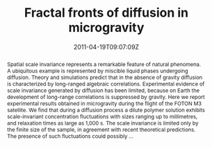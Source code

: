 ---
title: "Fractal fronts of diffusion in microgravity"
authors:
- Alberto Vailati
- admin
- Stefano Mazzoni
- Christopher J. Takacs
- David S. Cannell
- Marzio Giglio

#author_notes:
#- "author1 note"
#- "author2 note"
date: "2011-04-19T09:07:09Z"
doi: "10.1038/ncomms1290"

# Schedule page publish date (NOT publication's date).
publishDate: "2024-04-15T00:00:00Z"

# Publication type.
# Legend: 0 = Uncategorized; 1 = Conference paper; 2 = Journal article;
# 3 = Preprint / Working Paper; 4 = Report; 5 = Book; 6 = Book section;
# 7 = Thesis; 8 = Patent
publication_types: ["article-journal"]

# Publication name and optional abbreviated publication name.
publication: "*Nature Communications* **2**, 290"
publication_short: "*Nat. Commun.* **2**, 290"

abstract: "Spatial scale invariance represents a remarkable feature of natural phenomena. A ubiquitous example is represented by miscible liquid phases undergoing diffusion. Theory and simulations predict that in the absence of gravity diffusion is characterized by long-ranged algebraic correlations. Experimental evidence of scale invariance generated by diffusion has been limited, because on Earth the development of long-range correlations is suppressed by gravity. Here we report experimental results obtained in microgravity during the flight of the FOTON M3 satellite. We find that during a diffusion process a dilute polymer solution exhibits scale-invariant concentration fluctuations with sizes ranging up to millimetres, and relaxation times as large as 1,000 s. The scale invariance is limited only by the finite size of the sample, in agreement with recent theoretical predictions. The presence of such fluctuations could possibly …"

# Summary. An optional shortened abstract.
summary:

tags:
#- tag1
#- tag2
featured: false

links:
#- name: Link
#  url: "link..."
#url_pdf: ''
#url_code: ''
#url_dataset: ''
#url_poster: ''
#url_project: ''
#url_slides: ''
#url_source: ''
#url_video: ''

# Featured image
# To use, add an image named `featured.jpg/png` to your page's folder. 
#image:
#  caption: ""
#  focal_point: ""
#  preview_only: false

# Associated Projects (optional).
#   Associate this publication with one or more of your projects.
#   Simply enter your project's folder or file name without extension.
#   E.g. `internal-project` references `content/project/internal-project/index.md`.
#   Otherwise, set `projects: []`.
projects: []

# Slides (optional).
#   Associate this publication with Markdown slides.
#   Simply enter your slide deck's filename without extension.
#   E.g. `slides: "example"` references `content/slides/example/index.md`.
#   Otherwise, set `slides: ""`.
slides:

# Comments (optional).
#   Enable comments in the page.
commentable: false
---